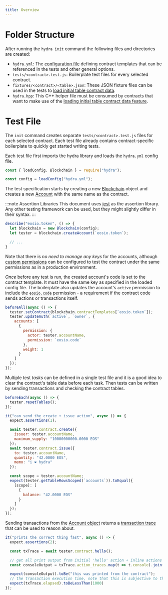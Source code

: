 ```yaml
---
title: Overview
---
```


# Folder Structure

After running the `hydra init` command the following files and directories are created:

- `hydra.yml`: The [configuration file](../cli/config.md) defining contract templates that can be referenced in the tests and other general options.
- `tests/<contract>.test.js`: Boilerplate test files for every selected contract.
- `fixtures/<contract>/<table>.json`: These JSON fixture files can be used in the tests to [load initial table contract data](./initial-contract-tables.md).
- `hydra.hpp`: This C++ helper file must be consumed by contracts that want to make use of the [loading initial table contract data feature](./initial-contract-tables.md).

# Test File

The `init` command creates separate `tests/<contract>.test.js` files for each selected contract. Each test file already contains contract-specific boilerplate to quickly get started writing tests.

Each test file first imports the hydra library and loads the `hydra.yml` config file.

```js
const { loadConfig, Blockchain } = require("hydra");

const config = loadConfig("hydra.yml");
```

The test specification starts by creating a new [Blockchain](../api/blockchain.md) object and creates a new [Account](../api/account.md) with the same name as the contract.

:::note Assertion Libraries
This document uses [jest](https://jestjs.io/) as the assertion library. Any other testing framework can be used, but they might slightly differ in their syntax.
:::

```js
describe("eosio.token", () => {
  let blockchain = new Blockchain(config);
  let tester = blockchain.createAccount(`eosio.token`);

  // ...
}
```

Note that there is _no need to manage any keys_ for the accounts, although [custom permissions](./permissions.md) can be configured to test the contract under the same permissions as in a production environment.

_Once_ before any test is run, the created account's code is set to the contract template. It must have the same key as specified in the loaded config file.
The boilerplate also updates the account's `active` permission to include the [`eosio.code`](https://github.com/EOSIO/eos/issues/3013#issuecomment-388983168) permission - a requirement if the contract code sends actions or transactions itself.

```js
beforeAll(async () => {
  tester.setContract(blockchain.contractTemplates[`eosio.token`]);
  tester.updateAuth(`active`, `owner`, {
    accounts: [
      {
        permission: {
          actor: tester.accountName,
          permission: `eosio.code`
        },
        weight: 1
      }
    ]
  });
});
```

Multiple test _tasks_ can be defined in a single test file and it is a good idea to clear the contract's table data before each task.
Then tests can be written by sending transactions and checking the contract tables. 

```js
beforeEach(async () => {
  tester.resetTables();
});

it("can send the create + issue action", async () => {
  expect.assertions(1);

  await tester.contract.create({
    issuer: tester.accountName,
    maximum_supply: "10000000000.0000 EOS"
  });
  await tester.contract.issue({
    to: tester.accountName,
    quantity: "42.0000 EOS",
    memo: "i ❤️ hydra"
  });

  const scope = tester.accountName;
  expect(tester.getTableRowsScoped(`accounts`)).toEqual({
    [scope]: [
      {
        balance: "42.0000 EOS"
      }
    ]
  });
});
```

Sending transactions from the [Account object](../api/account.md) returns a [transaction trace](../api/types.md#ttransactiontrace) that can be used to reason about.

```js
it("prints the correct thing fast", async () => {
  expect.assertions(2);

  const txTrace = await tester.contract.hello();

  // get all print output from initial 'hello' action + inline actions
  const consoleOutput = txTrace.action_traces.map(t => t.console).join(``)

  expect(consoleOutput).toBe("this was printed from the contract");
  // the transaction execution time, note that this is subjective to the Hydra node and will differ from a production environment
  expect(txTrace.elapsed).toBeLessThan(1000)
});
```
